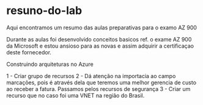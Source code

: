 # resuno-do-lab
Aqui encontramos um resumo das aulas preparativas para o examo AZ 900

Durante as aulas foi desenvolvido conceitos basicos ref. o exame AZ 900 da Microsoft e estou ansioso para as novas e assim adquirir a certificaçao deste fornecedor.

Construindo arquiteturas no Azure 

1  - Criar grupo de recursos
2 - Dá atenção na importacia ao campo marcações, pois é através dela que teremos uma melhor gerencia de custo ao receber a fatura.
  Passamos pelos recursos de segurança
3 - Criar um recurso que no caso foi uma VNET na região do Brasil.
